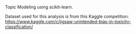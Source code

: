 Topic Modeling using scikit-learn.

Dataset used for this analysis is from this Kaggle competition: https://www.kaggle.com/c/jigsaw-unintended-bias-in-toxicity-classification/
